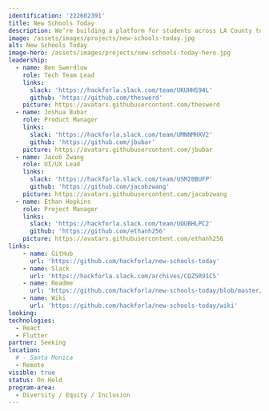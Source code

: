 ```yaml
---
identification: '222602391'
title: New Schools Today
description: We’re building a platform for students across LA County to create more accessible school-related apps and web apps. Our desired impact is to make students feel more welcomed and included in their community through an online academic environment created by peers, for peers
image: /assets/images/projects/new-schools-today.jpg
alt: New Schools Today
image-hero: /assets/images/projects/new-schools-today-hero.jpg
leadership:
  - name: Ben Swerdlow
    role: Tech Team Lead
    links:
      slack: 'https://hackforla.slack.com/team/UKUHHS94L'
      github: 'https://github.com/theswerd'
    picture: https://avatars.githubusercontent.com/theswerd
  - name: Joshua Bubar
    role: Product Manager
    links:
      slack: 'https://hackforla.slack.com/team/UMNNMHXV2'
      github: 'https://github.com/jbubar'
    picture: https://avatars.githubusercontent.com/jbubar
  - name: Jacob Zwang
    role: UI/UX Lead
    links:
      slack: 'https://hackforla.slack.com/team/USM20BUFP'
      github: 'https://github.com/jacobzwang'
    picture: https://avatars.githubusercontent.com/jacobzwang
  - name: Ethan Hopkins
    role: Project Manager
    links:
      slack: 'https://hackforla.slack.com/team/UQUBHLPC2'
      github: 'https://github.com/ethanh256'
    picture: https://avatars.githubusercontent.com/ethanh256
links:
    - name: GitHub
      url: 'https://github.com/hackforla/new-schools-today'
    - name: Slack
      url: 'https://hackforla.slack.com/archives/CQZ5R91C5'
    - name: Readme
      url: 'https://github.com/hackforla/new-schools-today/blob/master/README.md'
    - name: Wiki
      url: 'https://github.com/hackforla/new-schools-today/wiki'
looking:
technologies:
  - React
  - Flutter
partner: Seeking
location:
  # - Santa Monica
  - Remote
visible: true
status: On Hold
program-area: 
  - Diversity / Equity / Inclusion
---
```

